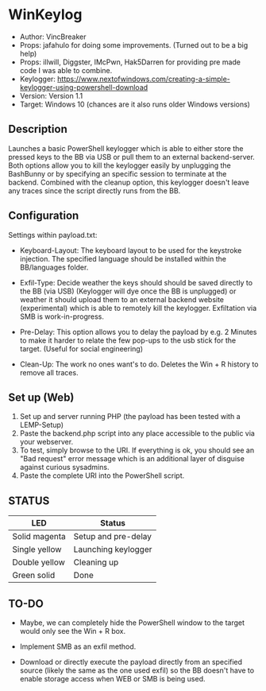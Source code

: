 # WinKeylog
* Author: VincBreaker
* Props: jafahulo for doing some improvements. (Turned out to be a big help)
* Props: illwill, Diggster, IMcPwn, Hak5Darren for providing pre made code I was able to combine.
* Keylogger: https://www.nextofwindows.com/creating-a-simple-keylogger-using-powershell-download
* Version: Version 1.1
* Target: Windows 10 (chances are it also runs older Windows versions)

## Description

Launches a basic PowerShell keylogger which is able to either store the pressed keys to the BB via USB or pull them to
an external backend-server. Both options allow you to kill the keylogger easily by unplugging the BashBunny or by 
specifying an specific session to terminate at the backend. Combined with the cleanup option, this keylogger doesn't 
leave any traces since the script directly runs from the BB.

## Configuration

Settings within payload.txt:

* Keyboard-Layout: The keyboard layout to be used for the keystroke injection. 
The specified language should be installed within the BB/languages folder.

* Exfil-Type: Decide weather the keys should should be saved directly to the BB (via USB) 
(Keylogger will dye once the BB is unplugged) or weather it should upload them to an external
backend website (experimental) which is able to remotely kill the keylogger. Exfiltation via SMB
is work-in-progress.

* Pre-Delay: This option allows you to delay the payload by e.g. 2 Minutes to make it harder
to relate the few pop-ups to the usb stick for the target. (Useful for social engineering)

* Clean-Up: The work no ones want's to do. Deletes the Win + R history to remove all traces.

## Set up (Web)

1. Set up and server running PHP (the payload has been tested with a LEMP-Setup)
2. Paste the backend.php script into any place accessible to the public via your webserver.
3. To test, simply browse to the URI. If everything is ok, you should see an "Bad request" error message
which is an additional layer of disguise against curious sysadmins.
4. Paste the complete URI into the PowerShell script.

## STATUS

| LED                | Status                                       |
| ------------------ | -------------------------------------------- |
| Solid magenta      | Setup and pre-delay                          |
| Single yellow      | Launching keylogger                          |
| Double yellow      | Cleaning up                                  |
| Green solid        | Done                                         |

## TO-DO
* Maybe, we can completely hide the PowerShell window to the target would only see the Win + R box.

* Implement SMB as an exfil method.

* Download or directly execute the payload directly from an specified source (likely the same as the one used exfil)
so the BB doesn't have to enable storage access when WEB or SMB is being used.